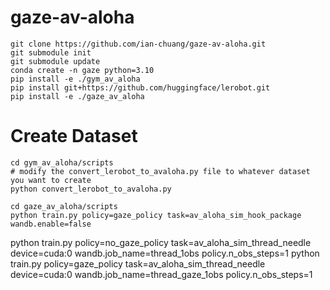 # gaze-av-aloha

```
git clone https://github.com/ian-chuang/gaze-av-aloha.git
git submodule init
git submodule update
conda create -n gaze python=3.10
pip install -e ./gym_av_aloha
pip install git+https://github.com/huggingface/lerobot.git
pip install -e ./gaze_av_aloha
```

# Create Dataset

```
cd gym_av_aloha/scripts
# modify the convert_lerobot_to_avaloha.py file to whatever dataset you want to create
python convert_lerobot_to_avaloha.py
```

```
cd gaze_av_aloha/scripts
python train.py policy=gaze_policy task=av_aloha_sim_hook_package wandb.enable=false 
```


python train.py policy=no_gaze_policy task=av_aloha_sim_thread_needle device=cuda:0 wandb.job_name=thread_1obs policy.n_obs_steps=1
python train.py policy=gaze_policy task=av_aloha_sim_thread_needle device=cuda:0 wandb.job_name=thread_gaze_1obs policy.n_obs_steps=1

